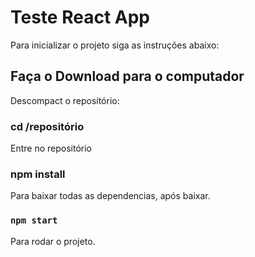 # Teste React App

Para inicializar o projeto siga as instruções abaixo:

## Faça o Download para o computador

Descompact o repositório:

### cd /repositório

Entre no repositório

### npm install

Para baixar todas as dependencias, após baixar.

### `npm start`

Para rodar o projeto.
